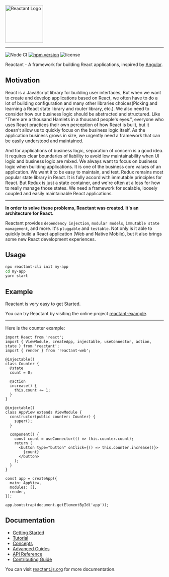 <a href="https://reactant.js.org/" target="_blank"><img src="https://raw.githubusercontent.com/unadlib/reactant/master/logo.svg" height="120" alt="Reactant Logo" /></a>

---

![Node CI](https://github.com/unadlib/reactant/workflows/Node%20CI/badge.svg)
[![npm version](https://badge.fury.io/js/reactant.svg)](http://badge.fury.io/js/reactant)
![license](https://img.shields.io/npm/l/reactant)

Reactant - A framework for building React applications, inspired by [Angular](https://angular.io/).

## Motivation

React is a JavaScript library for building user interfaces, But when we want to create and develop applications based on React, we often have to do a lot of building configuration and many other libraries choices(Picking and learning a React state library and router library, etc.). We also need to consider how our business logic should be abstracted and structured. Like "There are a thousand Hamlets in a thousand people's eyes.", everyone who uses React practices their own perception of how React is built, but it doesn't allow us to quickly focus on the business logic itself. As the application business grows in size, we urgently need a framework that can be easily understood and maintained.

And for applications of business logic, separation of concern is a good idea. It requires clear boundaries of liability to avoid low maintainability when UI logic and business logic are mixed. We always want to focus on business logic when building applications. It is one of the business core values of an application. We want it to be easy to maintain, and test. Redux remains most popular state library in React. It is fully accord with immutable principles for React. But Redux is just a state container, and we're often at a loss for how to really manage those states. We need a framework for scalable, loosely coupled and easily maintainable React applications. 

---

**In order to solve these problems, Reactant was created. It's an architecture for React.**

Reactant provides `dependency injection`, `modular models`, `immutable state management`, and more. It's `pluggable` and `testable`. Not only is it able to quickly build a React application (Web and Native Mobile), but it also brings some new React development experiences.

## Usage

```sh
npx reactant-cli init my-app
cd my-app
yarn start
```

## Example

Reactant is very easy to get Started.

You can try Reactant by visiting the online project [reactant-example](https://codesandbox.io/s/github/unadlib/reactant-example).

---

Here is the counter example:

```tsx
import React from 'react';
import { ViewModule, createApp, injectable, useConnector, action, state } from 'reactant';
import { render } from 'reactant-web';

@injectable()
class Counter {
  @state
  count = 0;

  @action
  increase() {
    this.count += 1;
  }
}

@injectable()
class AppView extends ViewModule {
  constructor(public counter: Counter) {
    super();
  }

  component() {
    const count = useConnector(() => this.counter.count);
    return (
      <button type="button" onClick={() => this.counter.increase()}>
        {count}
      </button>
    );
  }
}

const app = createApp({
  main: AppView,
  modules: [],
  render,
});

app.bootstrap(document.getElementById('app'));
```

## Documentation

* [Getting Started](https://reactant.js.org/docs/introduction)
* [Tutorial](https://reactant.js.org/docs/state-action)
* [Concepts](https://reactant.js.org/docs/concepts)
* [Advanced Guides](https://reactant.js.org/docs/di)
* [API Reference](https://reactant.js.org/docs/api/reactant/modules/_createapp_)
* [Contributing Guide](https://reactant.js.org/help)

You can visit [reactant.js.org](https://reactant.js.org/) for more documentation.
